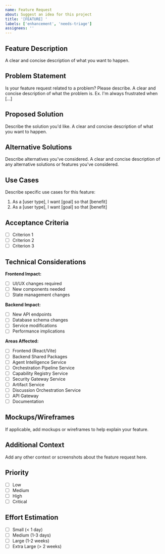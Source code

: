 ```yaml
---
name: Feature Request
about: Suggest an idea for this project
title: '[FEATURE] '
labels: ['enhancement', 'needs-triage']
assignees: ''
---
```


## Feature Description

A clear and concise description of what you want to happen.

## Problem Statement

Is your feature request related to a problem? Please describe.
A clear and concise description of what the problem is. Ex. I'm always frustrated when [...]

## Proposed Solution

Describe the solution you'd like.
A clear and concise description of what you want to happen.

## Alternative Solutions

Describe alternatives you've considered.
A clear and concise description of any alternative solutions or features you've considered.

## Use Cases

Describe specific use cases for this feature:

1. As a [user type], I want [goal] so that [benefit]
2. As a [user type], I want [goal] so that [benefit]

## Acceptance Criteria

- [ ] Criterion 1
- [ ] Criterion 2
- [ ] Criterion 3

## Technical Considerations

**Frontend Impact:**
- [ ] UI/UX changes required
- [ ] New components needed
- [ ] State management changes

**Backend Impact:**
- [ ] New API endpoints
- [ ] Database schema changes
- [ ] Service modifications
- [ ] Performance implications

**Areas Affected:**
- [ ] Frontend (React/Vite)
- [ ] Backend Shared Packages
- [ ] Agent Intelligence Service
- [ ] Orchestration Pipeline Service
- [ ] Capability Registry Service
- [ ] Security Gateway Service
- [ ] Artifact Service
- [ ] Discussion Orchestration Service
- [ ] API Gateway
- [ ] Documentation

## Mockups/Wireframes

If applicable, add mockups or wireframes to help explain your feature.

## Additional Context

Add any other context or screenshots about the feature request here.

## Priority

- [ ] Low
- [ ] Medium
- [ ] High
- [ ] Critical

## Effort Estimation

- [ ] Small (< 1 day)
- [ ] Medium (1-3 days)
- [ ] Large (1-2 weeks)
- [ ] Extra Large (> 2 weeks) 
